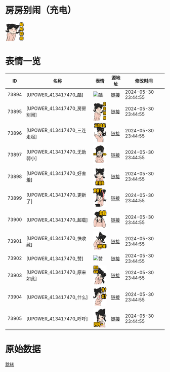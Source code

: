 # 房房别闹（充电）

<img src="./cover.png" height="60" alt="cover" />

# 表情一览

|ID|名称|表情|源地址|修改时间|
|----|----|----|----|----|
|73894|[UPOWER_413417470_酷]|<img src="./pic/073894_%5BUPOWER_413417470_酷%5D.png" height="60" alt="酷"/>|[链接](https://i0.hdslb.com/bfs/garb/ede23413b75b16c1fd8e1b39e0062cde702e9e62.png)|2024-05-30 23:44:55|
|73895|[UPOWER_413417470_房房别闹]|<img src="./pic/073895_%5BUPOWER_413417470_房房别闹%5D.png" height="60" alt="房房别闹"/>|[链接](https://i0.hdslb.com/bfs/garb/434eb84103e3820caa7c3157042797f6ceda3e38.png)|2024-05-30 23:44:55|
|73896|[UPOWER_413417470_三连走起]|<img src="./pic/073896_%5BUPOWER_413417470_三连走起%5D.png" height="60" alt="三连走起"/>|[链接](https://i0.hdslb.com/bfs/garb/dfd52a43697dea7835d54083c2a857b2bc5ac61e.png)|2024-05-30 23:44:55|
|73897|[UPOWER_413417470_无助弱小]|<img src="./pic/073897_%5BUPOWER_413417470_无助弱小%5D.png" height="60" alt="无助弱小"/>|[链接](https://i0.hdslb.com/bfs/garb/d5b77714d226667ec92edd2626c88d923a2ce0c8.png)|2024-05-30 23:44:55|
|73898|[UPOWER_413417470_好害羞]|<img src="./pic/073898_%5BUPOWER_413417470_好害羞%5D.png" height="60" alt="好害羞"/>|[链接](https://i0.hdslb.com/bfs/garb/b6a09d39e9e7443254d3eb73c4ce89d718c62590.png)|2024-05-30 23:44:55|
|73899|[UPOWER_413417470_更新了]|<img src="./pic/073899_%5BUPOWER_413417470_更新了%5D.png" height="60" alt="更新了"/>|[链接](https://i0.hdslb.com/bfs/garb/fedec3c31c6753d1a33ebcfc52ff5ff46b2980f2.png)|2024-05-30 23:44:55|
|73900|[UPOWER_413417470_超载]|<img src="./pic/073900_%5BUPOWER_413417470_超载%5D.png" height="60" alt="超载"/>|[链接](https://i0.hdslb.com/bfs/garb/d9488d35dcf1ad2e71d9679c449177ad2dfe681f.png)|2024-05-30 23:44:55|
|73901|[UPOWER_413417470_快收藏]|<img src="./pic/073901_%5BUPOWER_413417470_快收藏%5D.png" height="60" alt="快收藏"/>|[链接](https://i0.hdslb.com/bfs/garb/e22485d8fd5fdf84306264f054fc135300ca85a4.png)|2024-05-30 23:44:55|
|73902|[UPOWER_413417470_赞]|<img src="./pic/073902_%5BUPOWER_413417470_赞%5D.png" height="60" alt="赞"/>|[链接](https://i0.hdslb.com/bfs/garb/102d0d24523625920aed5989262fcd34c7e46082.png)|2024-05-30 23:44:55|
|73903|[UPOWER_413417470_原来如此]|<img src="./pic/073903_%5BUPOWER_413417470_原来如此%5D.png" height="60" alt="原来如此"/>|[链接](https://i0.hdslb.com/bfs/garb/51c32bb78ee77e79afeb9feac9e2b2facad8878f.png)|2024-05-30 23:44:55|
|73904|[UPOWER_413417470_什么]|<img src="./pic/073904_%5BUPOWER_413417470_什么%5D.png" height="60" alt="什么"/>|[链接](https://i0.hdslb.com/bfs/garb/b19d58211381da6ee47206f9f35df1883011766d.png)|2024-05-30 23:44:55|
|73905|[UPOWER_413417470_呼呼]|<img src="./pic/073905_%5BUPOWER_413417470_呼呼%5D.png" height="60" alt="呼呼"/>|[链接](https://i0.hdslb.com/bfs/garb/dd13a4ba2dd35376fbea74016c0557fbd465705f.png)|2024-05-30 23:44:55|

# 原始数据

[跳转](./raw.json)

